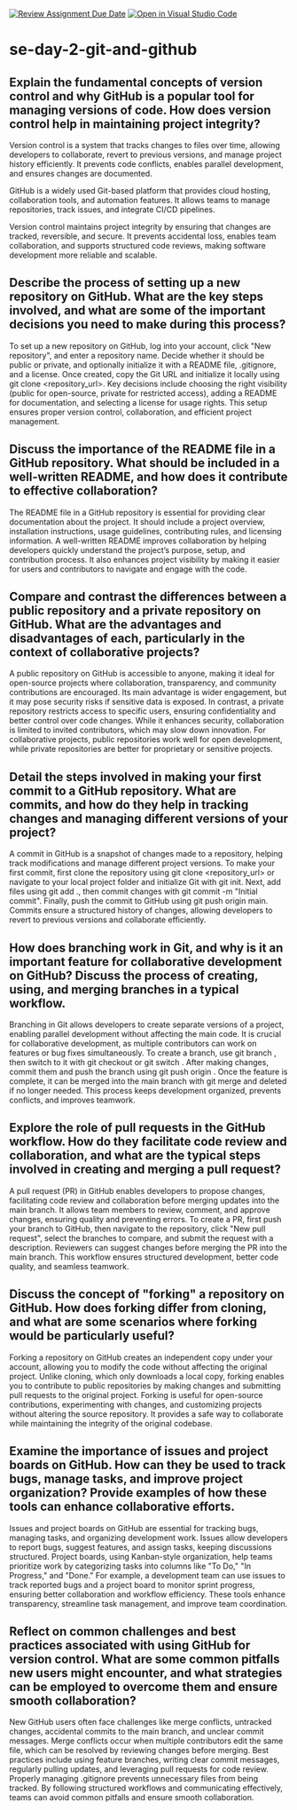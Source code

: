 [![Review Assignment Due Date](https://classroom.github.com/assets/deadline-readme-button-22041afd0340ce965d47ae6ef1cefeee28c7c493a6346c4f15d667ab976d596c.svg)](https://classroom.github.com/a/8wgCKhpZ)
[![Open in Visual Studio Code](https://classroom.github.com/assets/open-in-vscode-2e0aaae1b6195c2367325f4f02e2d04e9abb55f0b24a779b69b11b9e10269abc.svg)](https://classroom.github.com/online_ide?assignment_repo_id=18410988&assignment_repo_type=AssignmentRepo)
# se-day-2-git-and-github
## Explain the fundamental concepts of version control and why GitHub is a popular tool for managing versions of code. How does version control help in maintaining project integrity?
Version control is a system that tracks changes to files over time, allowing developers to collaborate, revert to previous versions, and manage project history efficiently. It prevents code conflicts, enables parallel development, and ensures changes are documented.

GitHub is a widely used Git-based platform that provides cloud hosting, collaboration tools, and automation features. It allows teams to manage repositories, track issues, and integrate CI/CD pipelines.

Version control maintains project integrity by ensuring that changes are tracked, reversible, and secure. It prevents accidental loss, enables team collaboration, and supports structured code reviews, making software development more reliable and scalable.
## Describe the process of setting up a new repository on GitHub. What are the key steps involved, and what are some of the important decisions you need to make during this process?
To set up a new repository on GitHub, log into your account, click "New repository", and enter a repository name. Decide whether it should be public or private, and optionally initialize it with a README file, .gitignore, and a license. Once created, copy the Git URL and initialize it locally using git clone <repository_url>. Key decisions include choosing the right visibility (public for open-source, private for restricted access), adding a README for documentation, and selecting a license for usage rights. This setup ensures proper version control, collaboration, and efficient project management.
## Discuss the importance of the README file in a GitHub repository. What should be included in a well-written README, and how does it contribute to effective collaboration?
The README file in a GitHub repository is essential for providing clear documentation about the project. It should include a project overview, installation instructions, usage guidelines, contributing rules, and licensing information. A well-written README improves collaboration by helping developers quickly understand the project’s purpose, setup, and contribution process. It also enhances project visibility by making it easier for users and contributors to navigate and engage with the code.
## Compare and contrast the differences between a public repository and a private repository on GitHub. What are the advantages and disadvantages of each, particularly in the context of collaborative projects?
A public repository on GitHub is accessible to anyone, making it ideal for open-source projects where collaboration, transparency, and community contributions are encouraged. Its main advantage is wider engagement, but it may pose security risks if sensitive data is exposed. In contrast, a private repository restricts access to specific users, ensuring confidentiality and better control over code changes. While it enhances security, collaboration is limited to invited contributors, which may slow down innovation. For collaborative projects, public repositories work well for open development, while private repositories are better for proprietary or sensitive projects.
## Detail the steps involved in making your first commit to a GitHub repository. What are commits, and how do they help in tracking changes and managing different versions of your project?
A commit in GitHub is a snapshot of changes made to a repository, helping track modifications and manage different project versions. To make your first commit, first clone the repository using git clone <repository_url> or navigate to your local project folder and initialize Git with git init. Next, add files using git add ., then commit changes with git commit -m "Initial commit". Finally, push the commit to GitHub using git push origin main. Commits ensure a structured history of changes, allowing developers to revert to previous versions and collaborate efficiently.
## How does branching work in Git, and why is it an important feature for collaborative development on GitHub? Discuss the process of creating, using, and merging branches in a typical workflow.
Branching in Git allows developers to create separate versions of a project, enabling parallel development without affecting the main code. It is crucial for collaborative development, as multiple contributors can work on features or bug fixes simultaneously. To create a branch, use git branch <branch-name>, then switch to it with git checkout <branch-name> or git switch <branch-name>. After making changes, commit them and push the branch using git push origin <branch-name>. Once the feature is complete, it can be merged into the main branch with git merge <branch-name> and deleted if no longer needed. This process keeps development organized, prevents conflicts, and improves teamwork. 
## Explore the role of pull requests in the GitHub workflow. How do they facilitate code review and collaboration, and what are the typical steps involved in creating and merging a pull request?
A pull request (PR) in GitHub enables developers to propose changes, facilitating code review and collaboration before merging updates into the main branch. It allows team members to review, comment, and approve changes, ensuring quality and preventing errors. To create a PR, first push your branch to GitHub, then navigate to the repository, click "New pull request", select the branches to compare, and submit the request with a description. Reviewers can suggest changes before merging the PR into the main branch. This workflow ensures structured development, better code quality, and seamless teamwork.
## Discuss the concept of "forking" a repository on GitHub. How does forking differ from cloning, and what are some scenarios where forking would be particularly useful?
Forking a repository on GitHub creates an independent copy under your account, allowing you to modify the code without affecting the original project. Unlike cloning, which only downloads a local copy, forking enables you to contribute to public repositories by making changes and submitting pull requests to the original project. Forking is useful for open-source contributions, experimenting with changes, and customizing projects without altering the source repository. It provides a safe way to collaborate while maintaining the integrity of the original codebase.
## Examine the importance of issues and project boards on GitHub. How can they be used to track bugs, manage tasks, and improve project organization? Provide examples of how these tools can enhance collaborative efforts.
Issues and project boards on GitHub are essential for tracking bugs, managing tasks, and organizing development work. Issues allow developers to report bugs, suggest features, and assign tasks, keeping discussions structured. Project boards, using Kanban-style organization, help teams prioritize work by categorizing tasks into columns like "To Do," "In Progress," and "Done." For example, a development team can use issues to track reported bugs and a project board to monitor sprint progress, ensuring better collaboration and workflow efficiency. These tools enhance transparency, streamline task management, and improve team coordination.
## Reflect on common challenges and best practices associated with using GitHub for version control. What are some common pitfalls new users might encounter, and what strategies can be employed to overcome them and ensure smooth collaboration?
New GitHub users often face challenges like merge conflicts, untracked changes, accidental commits to the main branch, and unclear commit messages. Merge conflicts occur when multiple contributors edit the same file, which can be resolved by reviewing changes before merging. Best practices include using feature branches, writing clear commit messages, regularly pulling updates, and leveraging pull requests for code review. Properly managing .gitignore prevents unnecessary files from being tracked. By following structured workflows and communicating effectively, teams can avoid common pitfalls and ensure smooth collaboration.
